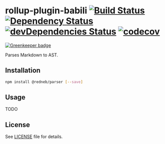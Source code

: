 # rollup-plugin-babili [![Build Status](https://travis-ci.org/rednebjs/parser.svg?branch=master)](https://travis-ci.org/rednebjs/parser) [![Dependency Status](https://david-dm.org/redneb.js/parser.svg)](https://david-dm.org/redneb.js/parser) [![devDependencies Status](https://david-dm.org/redneb.js/parser/dev-status.svg)](https://david-dm.org/redneb.js/parser?type=dev) [![codecov](https://codecov.io/gh/rednebjs/parser/branch/master/graph/badge.svg)](https://codecov.io/gh/rednebjs/parser)

[![Greenkeeper badge](https://badges.greenkeeper.io/rednebjs/parser.svg)](https://greenkeeper.io/)

Parses Markdown to AST.

## Installation

```bash
npm install @redneb/parser [--save]
```

## Usage

TODO

## License

See [LICENSE](./LICENSE) file for details.
